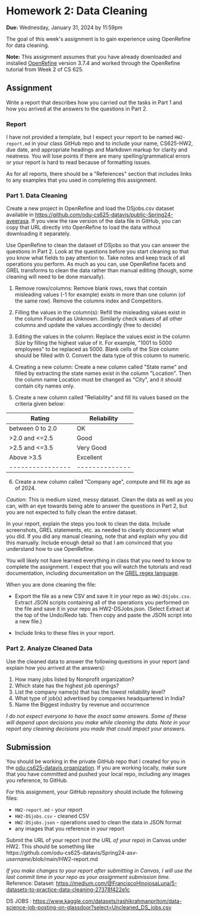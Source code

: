 # Homework 2: Data Cleaning

**Due:** Wednesday, January 31, 2024 by 11:59pm  

The goal of this week's assignment is to gain experience using OpenRefine for data cleaning.  

**Note:** This assignment assumes that you have already downloaded and installed [OpenRefine](https://openrefine.org) version 3.7.4 and worked through the OpenRefine tutorial from Week 2 of CS 625.

## Assignment

Write a report that describes how you carried out the tasks in Part 1 and how you arrived at the answers to the questions in Part 2.

### Report

I have not provided a template, but I expect your report to be named `HW2-report.md` in your class GitHub repo and to include your name, CS625-HW2, due date, and appropriate headings and Markdown markup for clarity and neatness. You will lose points if there are many spelling/grammatical errors or your report is hard to read because of formatting issues.

As for all reports, there should be a "References" section that includes links to any examples that you used in completing this assignment.

### Part 1. Data Cleaning

Create a new project in OpenRefine and load the DSjobs.csv dataset available in <https://github.com/odu-cs625-datavis/public-Spring24-aveerasa>. If you view the raw version of the data file in GitHub, you can copy that URL directly into OpenRefine to load the data without downloading it separately.

Use OpenRefine to clean the dataset of DSjobs so that you can answer the questions in Part 2.  Look at the questions before you start cleaning so that you know what fields to pay attention to. Take notes and keep track of all operations you perform. As much as you can, use OpenRefine facets and GREL transforms to clean the data rather than manual editing (though, some cleaning will need to be done manually).
1.	Remove rows/columns:
Remove blank rows, rows that contain misleading values (-1 for example) exists in more than one column (of the same row). Remove the columns index and Competitors.

2.	Filling the values in the column(s):
Refill the misleading values exist in the column Founded as Unknown.
Similarly check values of all other columns and update the values accordingly (free to decide)

3.	Editing the values in the column:
Replace the values exist in the column *Size* by filling the highest value of it. For example, "1001 to 5000 employees" to be replaced as 5000. Blank cells of the Size column should be filled with 0. Convert the data type of this column to numeric. 

4.	Creating a new column:
Create a new column called "State name" and filled by extracting the state names exist in the column "Location". Then the column name Location must be changed as "City", and it should contain city names only.

5.	Create a new column called "Reliability" and fill its values based on the criteria given below:

|Rating          |  Reliability |
|----------------|--------------|
|between 0 to 2.0|     OK       |
|>2.0 and <=2.5  |    Good      |
|>2.5 and <=3.5  |  Very Good   |
|Above >3.5      |  Excellent   |
|----------------|--------------|

6. Create a new column called "Company age", compute and fill its age as of 2024. 


*Caution:* This is medium sized, messy dataset.  Clean the data as well as you can, with an eye towards being able to answer the questions in Part 2, but you are not expected to fully clean the entire dataset.

In your report, explain the steps you took to clean the data. Include screenshots, GREL statements, etc. as needed to clearly document what you did. If you did any manual cleaning, note that and explain why you did this manually. Include enough detail so that I am convinced that you understand how to use OpenRefine.

You will likely not have learned everything in class that you need to know to complete the assignment. I expect that you will watch the tutorials and read documentation, including documentation on the [GREL regex language](https://openrefine.org/docs/manual/grel).

When you are done cleaning the file:

* Export the file as a new CSV and save it in your repo as `HW2-DSjobs.csv`.
Extract JSON scripts containing all of the operations you performed on the file and save it in your repo as HW2-DSJobs.json. (Select Extract at the top of the Undo/Redo tab. Then copy and paste the JSON script into a new file.)

* Include links to these files in your report.

### Part 2. Analyze Cleaned Data

Use the cleaned data to answer the following questions in your report (and explain how you arrived at the answers):

1. How many jobs listed by Nonprofit organization?
1. Which state has the highest job openings?
1. List the company name(s) that has the lowest reliability level?
1. What type of job(s) advertised by companies headquartered in India?
1. Name the Biggest industry by revenue and occurrence

*I do not expect everyone to have the exact same answers. Some of these will depend upon decisions you make while cleaning the data. Note in your report any cleaning decisions you made that could impact your answers.*

## Submission

You should be working in the private GitHub repo that I created for you in the [odu-cs625-datavis organization](https://github.com/odu-cs625-datavis/).  If you are working locally, make sure that you have committed and pushed your local repo, including any images you reference, to GitHub. 

For this assignment, your GitHub repository should include the following files:

* `HW2-report.md` - your report
* `HW2-DSjobs.csv` - cleaned CSV
* `HW2-DSjobs.json` - operations used to clean the data in JSON format
*  any images that you reference in your report

Submit the URL of your report (*not the URL of your repo*) in Canvas under HW2. This should be something like  
https<nolink>://github.com/odu-cs625-datavis/Spring24-asv-*username*/blob/main/HW2-report.md

*If you make changes to your report after submitting in Canvas, I will use the last commit time in your repo as your assignment submission time.*
Reference:
Dataset: 
https://medium.com/@FranciscoHinojosaLuna/5-datasets-to-practice-data-cleaning-27378f422e1c 

DS JOBS : https://www.kaggle.com/datasets/rashikrahmanpritom/data-science-job-posting-on-glassdoor?select=Uncleaned_DS_jobs.csv
